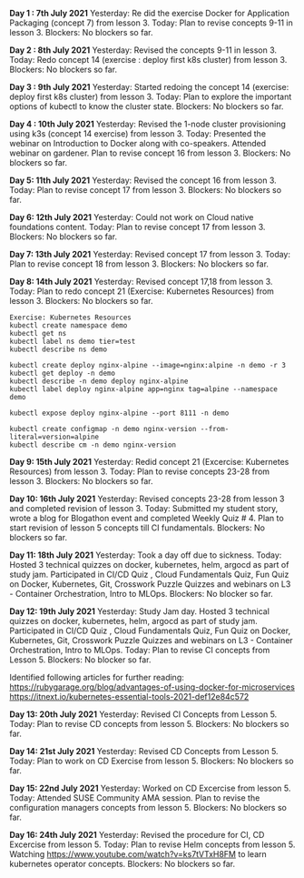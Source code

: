 **Day 1 : 7th July 2021**
Yesterday: Re did the exercise Docker for Application Packaging (concept 7) from lesson 3.
Today: Plan to revise concepts 9-11 in lesson 3.
Blockers: No blockers so far.

**Day 2 : 8th July 2021**
Yesterday: Revised the concepts 9-11 in lesson 3.
Today: Redo concept 14 (exercise : deploy first k8s cluster) from lesson 3.
Blockers: No blockers so far.


**Day 3 : 9th July 2021**
Yesterday: Started redoing the concept 14 (exercise: deploy first k8s cluster) from lesson 3.
Today: Plan to explore the important options of kubectl to know the cluster state.
Blockers: No blockers so far.

**Day 4 : 10th July 2021**
Yesterday: Revised the 1-node cluster provisioning using k3s (concept 14 exercise) from lesson 3.
Today: Presented the webinar on Introduction to Docker along with co-speakers. Attended webinar on gardener. Plan to revise concept 16 from lesson 3.
Blockers: No blockers so far.

**Day 5: 11th July 2021**
Yesterday: Revised the concept 16 from lesson 3.
Today: Plan to revise concept 17 from lesson 3.
Blockers: No blockers so far.

**Day 6: 12th July 2021**
Yesterday: Could not work on Cloud native foundations content.
Today: Plan to revise concept 17 from lesson 3.
Blockers: No blockers so far.

**Day 7: 13th July 2021**
Yesterday: Revised concept 17 from lesson 3.
Today: Plan to revise concept 18 from lesson 3.
Blockers: No blockers so far.

**Day 8: 14th July 2021**
Yesterday: Revised concept 17,18 from lesson 3.
Today: Plan to redo concept 21 (Exercise: Kubernetes Resources) from lesson 3.
Blockers: No blockers so far.

```
Exercise: Kubernetes Resources
kubectl create namespace demo
kubectl get ns
kubectl label ns demo tier=test
kubectl describe ns demo

kubectl create deploy nginx-alpine --image=nginx:alpine -n demo -r 3
kubectl get deploy -n demo
kubectl describe -n demo deploy nginx-alpine
kubectl label deploy nginx-alpine app=nginx tag=alpine --namespace demo

kubectl expose deploy nginx-alpine --port 8111 -n demo

kubectl create configmap -n demo nginx-version --from-literal=version=alpine
kubectl describe cm -n demo nginx-version

```

**Day 9: 15th July 2021**
Yesterday: Redid concept 21 (Excercise: Kubernetes Resources) from lesson 3.
Today: Plan to revise concepts 23-28 from lesson 3.
Blockers: No blockers so far.

**Day 10: 16th July 2021**
Yesterday: Revised concepts 23-28 from lesson 3 and completed revision of lesson 3.
Today: Submitted my student story, wrote a blog for Blogathon event and completed Weekly Quiz # 4. Plan to start revision of lesson 5 concepts till CI fundamentals.
Blockers: No blockers so far.

**Day 11: 18th July 2021**
Yesterday: Took a day off due to sickness.
Today: Hosted 3 technical quizzes on docker, kubernetes, helm, argocd as part of study jam. Participated in CI/CD Quiz , Cloud Fundamentals Quiz, Fun Quiz on Docker, Kubernetes, Git, Crosswork Puzzle Quizzes and webinars on L3 - Container Orchestration, Intro to MLOps.
Blockers: No blocker so far.

**Day 12: 19th July 2021**
Yesterday: Study Jam day. Hosted 3 technical quizzes on docker, kubernetes, helm, argocd as part of study jam. Participated in CI/CD Quiz , Cloud Fundamentals Quiz, Fun Quiz on Docker, Kubernetes, Git, Crosswork Puzzle Quizzes and webinars on L3 - Container Orchestration, Intro to MLOps.
Today: Plan to revise CI concepts from Lesson 5.
Blockers: No blocker so far.

Identified following articles for further reading:
 https://rubygarage.org/blog/advantages-of-using-docker-for-microservices
 https://itnext.io/kubernetes-essential-tools-2021-def12e84c572

**Day 13: 20th July 2021**
Yesterday: Revised CI Concepts from Lesson 5.
Today: Plan to revise CD concepts from lesson 5.
Blockers: No blockers so far.

**Day 14: 21st July 2021**
Yesterday: Revised CD Concepts from Lesson 5.
Today: Plan to work on CD Exercise from lesson 5.
Blockers: No blockers so far.

**Day 15: 22nd July 2021**
Yesterday: Worked on CD Excercise from lesson 5.
Today: Attended SUSE Community AMA session. Plan to revise the configuration managers concepts from lesson 5.
Blockers: No blockers so far.

**Day 16: 24th July 2021**
Yesterday: Revised the procedure for CI, CD Excercise from lesson 5.
Today: Plan to revise Helm concepts from lesson 5. Watching https://www.youtube.com/watch?v=ks7tVTxH8FM to learn kubernetes operator concepts.
Blockers: No blockers so far.


